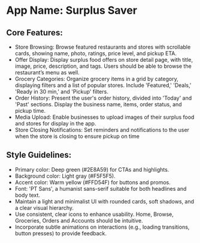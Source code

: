 # **App Name**: Surplus Saver

## Core Features:

- Store Browsing: Browse featured restaurants and stores with scrollable cards, showing name, photo, ratings, price level, and pickup ETA.
- Offer Display: Display surplus food offers on store detail page, with title, image, price, description, and tags. Users should be able to browse the restaurant’s menu as well.
- Grocery Categories: Organize grocery items in a grid by category, displaying filters and a list of popular stores. Include 'Featured,' 'Deals,' 'Ready in 30 min,' and 'Pickup' filters.
- Order History: Present the user's order history, divided into 'Today' and 'Past' sections. Display the business name, items, order status, and pickup time.
- Media Upload: Enable businesses to upload images of their surplus food and stores for display in the app.
- Store Closing Notifications: Set reminders and notifications to the user when the store is closing to ensure pickup on time

## Style Guidelines:

- Primary color: Deep green (#2E8A59) for CTAs and highlights.
- Background color: Light gray (#F5F5F5).
- Accent color: Warm yellow (#FFD54F) for buttons and promos.
- Font: 'PT Sans', a humanist sans-serif suitable for both headlines and body text.
- Maintain a light and minimalist UI with rounded cards, soft shadows, and a clear visual hierarchy.
- Use consistent, clear icons to enhance usability. Home, Browse, Groceries, Orders and Accounts should be intuitive.
- Incorporate subtle animations on interactions (e.g., loading transitions, button presses) to provide feedback.